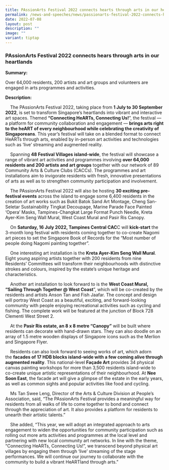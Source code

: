 ```yaml
---
title: PAssionArts Festival 2022 connects hearts through arts in our heartlands
permalink: /news-and-speeches/news/passionarts-festival-2022-connects-hearts-through-arts/
date: 2022-07-08
layout: post
description: ""
image: ""
variant: tiptap
---
```

### PAssionArts Festival 2022 connects hears through arts in our heartlands

**Summary:**

Over 64,000 residents, 200 artists and art groups and volunteers are engaged in arts programmes and activities.


**Description:**

    The PAssionArts Festival 2022, taking place from **1 July to 30 September 2022**, is set to transform Singapore’s heartlands into vibrant and interactive art spaces. Themed **“Connecting HeARTs, Connecting Us!**”, the festival — a platform for community collaboration and engagement — **brings arts right to the heART of every neighbourhood while celebrating the creativity of Singaporeans**. This year’s festival will take on a blended format to connect HeARTs through arts, enabled by in-person art activities and technologies such as ‘live’ streaming and augmented reality.

    Spanning **48 Festival Villages island-wide**, the festival will showcase a range of vibrant art activities and programmes involving **over 64,000 residents and 200 artists and art groups** together with our network of 89 Community Arts & Culture Clubs (CACCs). The programmes and art installations aim to invigorate residents with fresh, innovative presentations of arts as well as to strengthen community participation and involvement.

    The PAssionArts Festival 2022 will also be hosting **30 exciting pre-festival events** across the island to engage some 6,400 residents in the creation of art works such as Bukit Batok Sand Art Montage, Cheng San-Seletar Sustainability Tingkat Decoupage, Marine Parade Face Painted ‘Opera’ Masks, Tampines-Changkat Large Format Punch Needle, Kreta Ayer-Kim Seng Wall Mural, West Coast Mural and Pasir Ris Canopy.

    On **Saturday, 16 July 2022, Tampines Central CAC**C will **kick-start** the 3-month long festival with residents coming together to co-create Nagomi art pieces to set the Singapore Book of Records for the “Most number of people doing Nagomi painting together”.

    One interesting art installation is the **Kreta Ayer-Kim Seng Wall Mural**. Eight young aspiring artists together with 200 residents from nine Residents’ Committees will transform their neighbourhoods with distinctive strokes and colours, inspired by the estate’s unique heritage and characteristics.

    Another art installation to look forward to is the **West Coast Mural, “Sailing Through Together @ West Coast**”, which will be co-created by the residents and artists Anson Tan and Fish Jaafar. The concept and design will portray West Coast as a beautiful, exciting, and forward-looking community with people enjoying recreational activities such as cycling and fishing. The complete work will be featured at the junction of Block 728 Clementi West Street 2.

    At the **Pasir Ris estate, an 8 x 8 metre “Canopy”** will be built where residents can decorate with hand-drawn stars. They can also doodle on an array of 1.5 metre wooden displays of Singapore icons such as the Merlion and Singapore Flyer.

    Residents can also look forward to seeing works of art, which adorn the **facades of 17 HDB blocks island-wide with a few coming alive through augmented reality**. This national-level **Façade Art** provides 34 physical canvas painting workshops for more than 3,500 residents island-wide to co-create unique artistic representations of their neighbourhood. At **Nee Soon East**, the facade art will give a glimpse of the estate in the early years, as well as common sights and popular activities like food and cycling.

    Ms Tan Swee Leng, Director of the Arts & Culture Division at People’s Association, said, “The PAssionArts Festival provides a meaningful way for residents from all walks of life to come together to bond and connect through the appreciation of art. It also provides a platform for residents to unearth their artistic talents.”

    She added, “This year, we will adopt an integrated approach to arts engagement to widen the opportunities for community participation such as rolling out more arts activities and programmes at the local level and partnering with new local community art networks. In line with the theme, “Connecting HeARTs, Connecting Us!”, we transcend beyond physical art villages by engaging them through ‘live’ streaming of the stage performances. We will continue our journey to collaborate with the community to build a vibrant HeARTland through arts.”